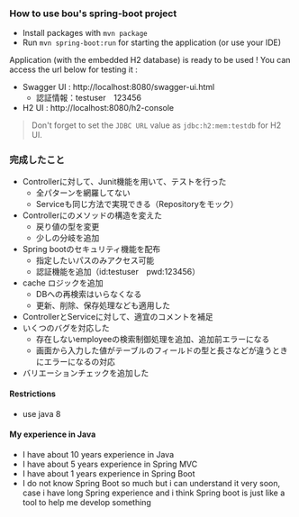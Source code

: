 ### How to use bou's spring-boot project

- Install packages with `mvn package`
- Run `mvn spring-boot:run` for starting the application (or use your IDE)

Application (with the embedded H2 database) is ready to be used ! You can access the url below for testing it :

- Swagger UI : http://localhost:8080/swagger-ui.html
  - 認証情報：testuser　123456
- H2 UI : http://localhost:8080/h2-console

> Don't forget to set the `JDBC URL` value as `jdbc:h2:mem:testdb` for H2 UI.



### 完成したこと
  - Controllerに対して、Junit機能を用いて、テストを行った
    - 全パターンを網羅してない
    - Serviceも同じ方法で実現できる（Repositoryをモック）
  - Controllerにのメソッドの構造を変えた
    - 戻り値の型を変更
    - 少しの分岐を追加
  - Spring bootのセキュリティ機能を配布
    - 指定したいパスのみアクセス可能
    - 認証機能を追加（id:testuser　pwd:123456）
  - cache ロジックを追加
    - DBへの再検索はいらなくなる
    - 更新、削除、保存処理なども適用した
  - ControllerとServiceに対して、適宜のコメントを補足
  - いくつのバグを対応した
    - 存在しないemployeeの検索制御処理を追加、追加前エラーになる
    - 画面から入力した値がテーブルのフィールドの型と長さなどが違うときにエラーになるの対応
  - バリエーションチェックを追加した

#### Restrictions
- use java 8



#### My experience in Java

- I have about 10 years experience in Java
- I have about 5 years experience in Spring MVC
- I have about 1 years experience in Spring Boot
- I do not know Spring Boot so much but i can understand it very soon,
  case i have long Spring experience and i think Spring boot is just like a tool to help me develop something
